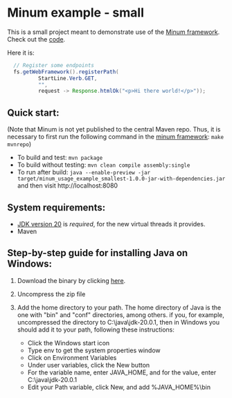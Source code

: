 Minum example - small
====================

This is a small project meant to demonstrate use of the [Minum framework](https://github.com/byronka/minum).
Check out the [code](src/main/java/com/renomad/Main.java). 

Here it is:

```java
  // Register some endpoints
  fs.getWebFramework().registerPath(
          StartLine.Verb.GET,
          "",
          request -> Response.htmlOk("<p>Hi there world!</p>"));
```

Quick start:
------------

(Note that Minum is not yet published to the central Maven
repo. Thus, it is necessary to first run the following command in 
the [minum framework](https://github.com/byronka/minum): `make mvnrepo`)

* To build and test: `mvn package`
* To build without testing: `mvn clean compile assembly:single`
* To run after build: `java --enable-preview -jar target/minum_usage_example_smallest-1.0.0-jar-with-dependencies.jar`
  and then visit http://localhost:8080

System requirements: 
--------------------

- [JDK version 20](https://jdk.java.net/20/) is _required_, for the new virtual threads it provides.
- Maven

Step-by-step guide for installing Java on Windows:
--------------------------------------------------

1. Download the binary by clicking [here](https://download.java.net/java/GA/jdk20.0.1/b4887098932d415489976708ad6d1a4b/9/GPL/openjdk-20.0.1_windows-x64_bin.zip).
2. Uncompress the zip file
3. Add the home directory to your path.  The home directory of Java is the one with "bin" 
   and "conf" directories, among others. if you, for example, uncompressed the 
   directory to C:\java\jdk-20.0.1, then in Windows you should add it to your path,
   following these instructions:

   * Click the Windows start icon
   * Type env to get the system properties window
   * Click on Environment Variables
   * Under user variables, click the New button
   * For the variable name, enter JAVA_HOME, and for the value, enter C:\java\jdk-20.0.1
   * Edit your Path variable, click New, and add %JAVA_HOME%\bin


